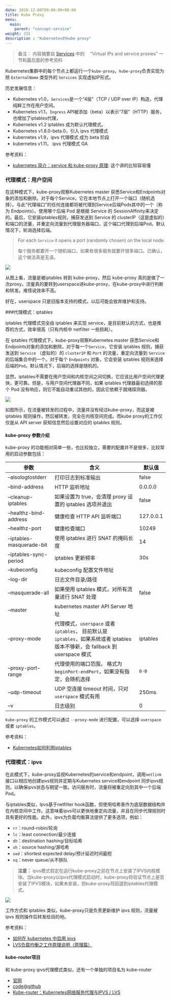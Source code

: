 ```yaml
---
date: 2018-12-08T09:00:00+08:00
title: Kube Proxy
menu:
  main:
    parent: "concept-service"
weight: 331
description : "Kubernetes的kube proxy"
---
```


> 备注： 内容摘要自 [Services](https://kubernetes.io/docs/concepts/services-networking/service/) 中的 　“Virtual IPs and service proxies” 一节和最后面的参考资料

Kubernetes集群中的每个节点上都运行一个`kube-proxy`。`kube-proxy`负责实现为除 `ExternalName` 类型外的 `Services` 实现虚拟IP形式。

历史发展信息：

- Kubernetes v1.0，`Services`是一个“4层”（TCP / UDP over IP）构造，代理纯粹工作在用户空间。
- Kubernetes v1.1，`Ingress` API被添加（beta）以表示“7层”（HTTP）服务，也增加了iptables代理，
- Kubernetes v1.2 iptables 成为默认代理模式。
- Kubernetes v1.8.0-beta.0，引入 ipvs 代理模式
- kubernetes v1.9，ipvs 代理模式 成为 beta 阶段
- kubernetes v1.11， ipvs 代理模式 GA

参考资料：

- [kubernetes 简介：service 和 kube-proxy 原理](https://cizixs.com/2017/03/30/kubernetes-introduction-service-and-kube-proxy/): 这个讲的比较容易懂

### 代理模式：用户空间

在这种模式下，kube-proxy观察Kubernetes master 获悉Service和Endpoints对象的添加和删除。对于每个Service，它在本地节点上打开一个端口（随机选择）。与此“代理端口”的任何连接都将被代理到Service后端Pods其中的一个（称为 Endpoints）。使用哪个后端 Pod 是根据 Service 的 SessionAffinity来决定的。最后，它安装iptables规则，捕获发送到 Service 的 clusterIP（这是虚拟的）和端口的流量，并重定向流量到代理服务器端口，这个端口代理到后端Pod。默认情况下，轮询选择后端。
> For each `Service` it opens a port (randomly chosen) on the local node.
>
> 每个服务都要开一个随机端口，如果有很多服务就要开很多端口。已确认，这个做法真是无语。

![](https://d33wubrfki0l68.cloudfront.net/e351b830334b8622a700a8da6568cb081c464a9b/13020/images/docs/services-userspace-overview.svg)

从图上看，流量是被iptables 转到 kube-proxy，然后 kube-proxy 真的是做了一次proxy。流量真的要转到userspace进kube-proxy，在kube-proxy中进行判断和转发。难怪说效率不高。

好在，userspace 只是旧版本支持的模式，以后可能会放弃维护和支持。

###代理模式：iptables

iptables 代理模式完全由 iptables 来实现 service，是目前默认的方式，也是推荐的方式，效率很高（只有内核中 netfilter 一些损耗）。

在 iptables 代理模式下，kube-proxy观察Kubernetes master 获悉Service和Endpoints对象的添加和删除。对于每一个`Service`，它安装 iptables 规则，捕获发送到 `Service` （虚拟的）的 `clusterIP` 和 `Port` 的流量，重定向流量到 `Service` 的后端集合中的一个。对于每个 `Endpoints` 对象，它会安装 iptables 规则来选择后端的`Pod`。默认情况下，后端的选择是随机的。

显然，iptables不需要在用户空间和内核空间之间切换，它应该比用户空间代理更快，更可靠。但是，与用户空间代理器不同，如果 iptables 代理器最初选择的那个 Pod 没有响应，则它不能自动重试其他的，因此它依赖于就绪探测器。

![](https://d33wubrfki0l68.cloudfront.net/27b2978647a8d7bdc2a96b213f0c0d3242ef9ce0/e8c9b/images/docs/services-iptables-overview.svg)

如图所示，在流量被转发的过程中，流量并没有经过kube-proxy，而这是被 iptables 规则操作，然后被转发，完全在内核空间完成。而kube proxy的工作仅仅是从 API server 获知信息然后设置对应的 iptables 规则。

#### kube-proxy 参数介绍

kube-proxy 的功能相对简单一些，也比较独立，需要的配置并不是很多，比较常用的启动参数包括：

| 参数                     | 含义                                                         | 默认值    |
| ------------------------ | ------------------------------------------------------------ | --------- |
| –alsologtostderr         | 打印日志到标准输出                                           | false     |
| –bind-address            | HTTP 监听地址                                                | 0.0.0.0   |
| –cleanup-iptables        | 如果设置为 true，会清理 proxy 设置的 iptables 选项并退出     | false     |
| –healthz-bind-address    | 健康检查 HTTP API 监听端口                                   | 127.0.0.1 |
| –healthz-port            | 健康检查端口                                                 | 10249     |
| –iptables-masquerade-bit | 使用 iptables 进行 SNAT 的掩码长度                           | 14        |
| –iptables-sync-period    | iptables 更新频率                                            | 30s       |
| –kubeconfig              | kubeconfig 配置文件地址                                      |           |
| –log-dir                 | 日志文件目录/路径                                            |           |
| –masquerade-all          | 如果使用 iptables 模式，对所有流量进行 SNAT 处理             | false     |
| –master                  | kubernetes master API Server 地址                            |           |
| –proxy-mode              | 代理模式，`userspace` 或者 `iptables`， 目前默认是 `iptables`，如果系统或者 iptables 版本不够新，会 fallback 到 userspace 模式 | iptables  |
| –proxy-port-range        | 代理使用的端口范围， 格式为 `beginPort-endPort`，如果没有指定，会随机选择 | `0-0`     |
| –udp-timeout             | UDP 空连接 timeout 时间，只对 `userspace` 模式有用           | 250ms     |
| –v                       | 日志级别                                                     | 0         |

`kube-proxy` 的工作模式可以通过 `--proxy-mode` 进行配置，可以选择 `userspace` 或者 `iptables`。

参考资料：

- [Kubernetes如何利用iptables](http://www.dbsnake.net/how-kubernetes-use-iptables.html)

### 代理模式：ipvs

在此模式下，kube-proxy监视Kubernetes的service和endpoint，调用`netlink`接口以相应地创建ipvs规则并定期与Kubernetes service和endpoint 同步ipvs规则，以确保ipvs状态与期望一致。访问服务时，流量将被重定向到其中一个后端Pod。

与iptables类似，Ipvs基于netfilter hook函数，但使用哈希表作为底层数据结构并在内核空间中工作。这意味着ipvs可以更快地重定向流量，并且在同步代理规则时具有更好的性能。此外，ipvs为负载均衡算法提供了更多选项，例如：

- `rr`：round-robin/轮询
- `lc`：least connection/最少连接
- `dh`：destination hashing/目标哈希
- `sh`：source hashing/源哈希
- `sed`：shortest expected delay/预计延迟时间最短
- `nq`：never queue/从不排队

> **注意：** ipvs模式假定在运行kube-proxy之前在节点上安装了IPVS内核模块。当kube-proxy以ipvs代理模式启动时，kube-proxy将验证节点上是否安装了IPVS模块，如果未安装，则kube-proxy将回退到iptables代理模式。

![](https://d33wubrfki0l68.cloudfront.net/2d3d2b521cf7f9ff83238218dac1c019c270b1ed/9ac5c/images/docs/services-ipvs-overview.svg)

工作方式和 iptables 类似，kube-proxy只是负责更新维护 ipvs 规则，流量被 ipvs 规则操作后转发给目的地。

参考资料：

- [如何在 kubernetes 中启用 ipvs](https://juejin.im/entry/5b7e409ce51d4538b35c03df)
- [LVS负载均衡之工作原理说明（原理篇）](http://blog.51cto.com/blief/1745134)

#### kube-router项目

和 kube-proxy ipvs代理模式类似，还有一个单独的项目名为 kube-router

- [官网](https://www.kube-router.io/)
- [code@github](https://github.com/cloudnativelabs/kube-router)
- [Kube-router：Kubernetes网络服务代理与IPVS / LVS](https://cloudnativelabs.github.io/post/2017-05-10-kube-network-service-proxy/)